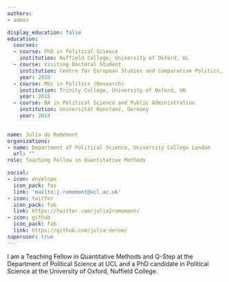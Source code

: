 ```yaml
---
authors:
- admin

display_education: false
education:
  courses:
  - course: PhD in Political Science
    institution: Nuffield College, University of Oxford, UL
  - course: Visiting Doctoral Student
    institution: Centre for European Studies and Comparative Politics, Sciences Po Paris, France
    year: 2018
  - course: MSc in Politics (Research)
    institution: Trinity College, University of Oxford, UK
    year: 2015
  - course: BA in Political Science and Public Administration
    institution: Universität Konstanz, Germany
    year: 2014
    

name: Julia de Romémont
organizations:
- name: Department of Political Science, University College London
  url: ""
role: Teaching Fellow in Quantitative Methods

social:
- icon: envelope
  icon_pack: fas
  link: 'mailto:j.romemont@ucl.ac.uk'  
- icon: twitter
  icon_pack: fab
  link: https://twitter.com/julia2romemont/
- icon: github
  icon_pack: fab
  link: https://github.com/julia-derom/ 
superuser: true
---
```

I am a Teaching Fellow in Quantitative Methods and Q-Step at the Department of Political Science at UCL and a PhD candidate in Political Science at the University of Oxford, Nuffield College. 


